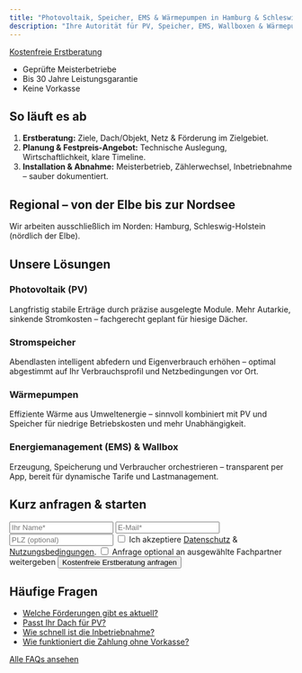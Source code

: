 ```yaml
---
title: "Photovoltaik, Speicher, EMS & Wärmepumpen in Hamburg & Schleswig-Holstein | OWN THE SUN"
description: "Ihre Autorität für PV, Speicher, EMS, Wallboxen & Wärmepumpen in Hamburg & Schleswig-Holstein. Souveräne Beratung, geprüfte Meisterbetriebe, keine Vorkasse."
---
```


<section class="hero">
  <a class="btn" href="/kontakt/">Kostenfreie Erstberatung</a>
</section>

<section class="trust" aria-label="Vertrauen">
  <ul>
    <li>Geprüfte Meisterbetriebe</li>
    <li>Bis 30 Jahre Leistungsgarantie</li>
    <li>Keine Vorkasse</li>
  </ul>
</section>

<section class="steps">
  <h2>So läuft es ab</h2>
  <ol>
    <li><strong>Erstberatung:</strong> Ziele, Dach/Objekt, Netz & Förderung im Zielgebiet.</li>
    <li><strong>Planung & Festpreis-Angebot:</strong> Technische Auslegung, Wirtschaftlichkeit, klare Timeline.</li>
    <li><strong>Installation & Abnahme:</strong> Meisterbetrieb, Zählerwechsel, Inbetriebnahme – sauber dokumentiert.</li>
  </ol>
</section>

<section class="region">
  <h2>Regional – von der Elbe bis zur Nordsee</h2>
  <p>Wir arbeiten ausschließlich im Norden: Hamburg, Schleswig-Holstein (nördlich der Elbe).</p>
</section>

<section class="products">
  <h2>Unsere Lösungen</h2>

  <h3>Photovoltaik (PV)</h3>
  <p>Langfristig stabile Erträge durch präzise ausgelegte Module. Mehr Autarkie, sinkende Stromkosten – fachgerecht geplant für hiesige Dächer.</p>

  <h3>Stromspeicher</h3>
  <p>Abendlasten intelligent abfedern und Eigenverbrauch erhöhen – optimal abgestimmt auf Ihr Verbrauchsprofil und Netzbedingungen vor Ort.</p>

  <h3>Wärmepumpen</h3>
  <p>Effiziente Wärme aus Umweltenergie – sinnvoll kombiniert mit PV und Speicher für niedrige Betriebskosten und mehr Unabhängigkeit.</p>

  <h3>Energiemanagement (EMS) & Wallbox</h3>
  <p>Erzeugung, Speicherung und Verbraucher orchestrieren – transparent per App, bereit für dynamische Tarife und Lastmanagement.</p>
</section>

<section class="inline-lead" aria-label="Schnellanfrage">
  <h2>Kurz anfragen & starten</h2>
  <form id="lead-inline" action="https://automation.ownthesun.de/webhook/lead" method="post" accept-charset="utf-8">
    <input type="text" name="name" placeholder="Ihr Name*" required>
    <input type="email" name="email" placeholder="E-Mail*" required>
    <input type="text" name="zip" placeholder="PLZ (optional)" pattern="[0-9]{5}">
    <input type="hidden" name="source" value="homepage-inline">
    <input type="hidden" name="page_url" value="{{ .Permalink }}">
    <input type="hidden" name="timestamp" value="{{ now }}">
    <label class="checkbox small">
      <input type="checkbox" name="legal_accept" value="yes" required>
      Ich akzeptiere <a href="/datenschutz/" target="_blank" rel="noopener">Datenschutz</a> & <a href="/nutzungsbedingungen/" target="_blank" rel="noopener">Nutzungsbedingungen</a>.
    </label>
    <label class="checkbox small">
      <input type="checkbox" name="partner_share_optin" value="yes">
      Anfrage optional an ausgewählte Fachpartner weitergeben
    </label>
    <div style="position:absolute; left:-5000px;" aria-hidden="true">
      <input type="text" name="website" tabindex="-1" autocomplete="off">
    </div>
    <button type="submit" class="btn">Kostenfreie Erstberatung anfragen</button>
  </form>
</section>

<section class="faq-teaser">
  <h2>Häufige Fragen</h2>
  <ul>
    <li><a href="/faq/#foerderung">Welche Förderungen gibt es aktuell?</a></li>
    <li><a href="/faq/#dach">Passt Ihr Dach für PV?</a></li>
    <li><a href="/faq/#zeit">Wie schnell ist die Inbetriebnahme?</a></li>
    <li><a href="/faq/#zahlung">Wie funktioniert die Zahlung ohne Vorkasse?</a></li>
  </ul>
  <a class="btn-secondary" href="/faq/">Alle FAQs ansehen</a>
</section>

<script>
  window.dataLayer = window.dataLayer || [];
  document.getElementById('lead-inline')?.addEventListener('submit', function(){
    window.dataLayer.push({
      event:'lead_submit', form_location:'homepage_inline',
      consent_partner_share: !!document.querySelector('#lead-inline input[name="partner_share_optin"]:checked')
    });
  });
</script>
